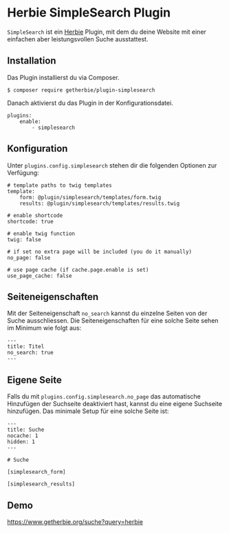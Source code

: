 # Herbie SimpleSearch Plugin

`SimpleSearch` ist ein [Herbie](http://github.com/getherbie/herbie) Plugin, mit dem du deine Website mit einer einfachen
aber leistungsvollen Suche ausstattest.

## Installation

Das Plugin installierst du via Composer.

	$ composer require getherbie/plugin-simplesearch

Danach aktivierst du das Plugin in der Konfigurationsdatei.

    plugins:
        enable:
            - simplesearch


## Konfiguration

Unter `plugins.config.simplesearch` stehen dir die folgenden Optionen zur Verfügung:

    # template paths to twig templates 
    template:
        form: @plugin/simplesearch/templates/form.twig
        results: @plugin/simplesearch/templates/results.twig

    # enable shortcode
    shortcode: true

    # enable twig function
    twig: false
    
    # if set no extra page will be included (you do it manually)
    no_page: false
    
    # use page cache (if cache.page.enable is set)
    use_page_cache: false
    

## Seiteneigenschaften

Mit der Seiteneigenschaft `no_search` kannst du einzelne Seiten von der Suche ausschliessen. Die Seiteneigenschaften
für eine solche Seite sehen im Minimum wie folgt aus:

    ---
    title: Titel
    no_search: true
    ---

## Eigene Seite

Falls du mit `plugins.config.simplesearch.no_page` das automatische Hinzufügen der Suchseite deaktiviert hast, kannst
du eine eigene Suchseite hinzufügen. Das minimale Setup für eine solche Seite ist: 

    ---
    title: Suche
    nocache: 1
    hidden: 1
    ---
    
    # Suche
    
    [simplesearch_form]
    
    [simplesearch_results]


## Demo

<https://www.getherbie.org/suche?query=herbie>
